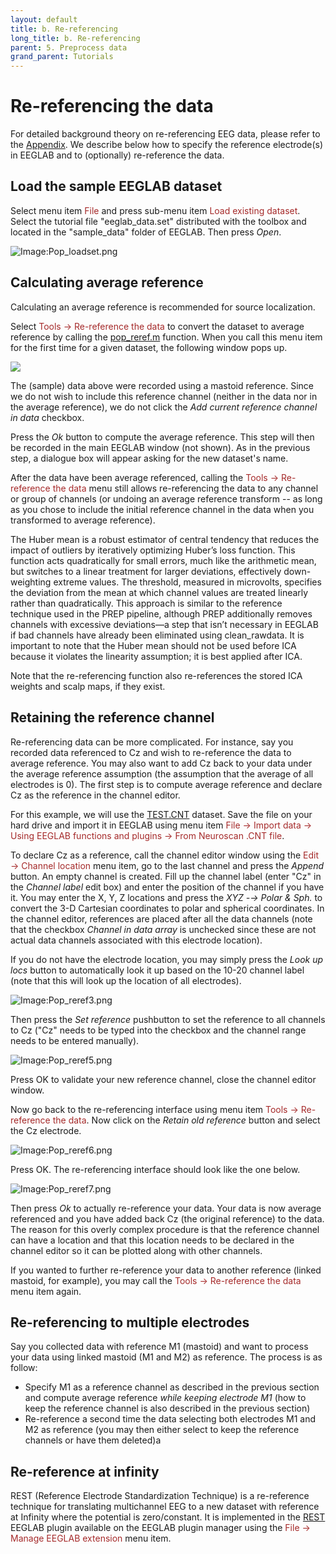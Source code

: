 ```yaml
---
layout: default
title: b. Re-referencing
long_title: b. Re-referencing
parent: 5. Preprocess data
grand_parent: Tutorials
---
```

Re-referencing the data
======
For detailed background theory on re-referencing EEG data, please refer to the [Appendix](/tutorials/ConceptsGuide/rereferencing_background.html). We describe below how to specify the reference electrode(s) in EEGLAB and to (optionally) re-reference the data.

Load the sample EEGLAB dataset
-------------------------

Select menu item <span style="color: brown">File</span> and press sub-menu item
<span style="color: brown">Load existing dataset</span>. Select the tutorial file "eeglab_data.set" distributed with
the toolbox and located in the "sample_data" folder of EEGLAB. Then press *Open*.

![Image:Pop_loadset.png](/assets/images/Pop_loadset.png)

Calculating average reference
-------------------------

Calculating an average reference is recommended for source localization.

Select <span style="color: brown">Tools → Re-reference the data</span> to
convert the dataset to average reference by calling the [pop_reref.m](https://sccn.ucsd.edu/eeglab/locatefile.php?file=pop_reref.m) function. When you call this menu item for the
first time for a given dataset, the following window pops up.


![](/assets/images/Figure43_pop_rerefgui.jpg)


The (sample) data above were recorded using a mastoid reference. Since
we do not wish to include this reference channel (neither in the data
nor in the average reference), we do not click the *Add current
reference channel in data* checkbox.

Press the *Ok* button to compute the average reference. This step will
then be recorded in the main EEGLAB window (not shown). As in the
previous step, a dialogue box will appear asking for the new dataset's name.

After the data have been average referenced, calling the
<span style="color: brown">Tools → Re-reference the data</span> menu still
allows re-referencing the data to any channel or group of channels (or
undoing an average reference transform -- as long as you chose to
include the initial reference channel in the data when you transformed
to average reference).

The Huber mean is a robust estimator of central tendency that reduces the impact of outliers by iteratively optimizing Huber’s loss function. This function acts quadratically for small errors, much like the arithmetic mean, but switches to a linear treatment for larger deviations, effectively down-weighting extreme values. The threshold, measured in microvolts, specifies the deviation from the mean at which channel values are treated linearly rather than quadratically. This approach is similar to the reference technique used in the PREP pipeline, although PREP additionally removes channels with excessive deviations—a step that isn’t necessary in EEGLAB if bad channels have already been eliminated using clean_rawdata. It is important to note that the Huber mean should not be used before ICA because it violates the linearity assumption; it is best applied after ICA.

Note that the re-referencing function also re-references the stored
ICA weights and scalp maps, if they exist.

Retaining the reference channel
-------------------------

Re-referencing data can be more complicated. For instance, say you
recorded data referenced to Cz and wish to re-reference the data to
average reference. You may also want to add Cz back to your data under the
average reference assumption (the assumption that the average of all
electrodes is 0). The first step is to compute average reference and
declare Cz as the reference in the channel editor.

For this example, we will use the [TEST.CNT](https://sccn.ucsd.edu/eeglab/download/TEST.CNT) dataset. Save the file on your hard drive and import it in EEGLAB using menu item <span style="color: brown">File → Import data → Using EEGLAB functions and plugins → From Neuroscan .CNT file</span>.
 
To declare Cz as a reference, call the channel editor window using the <span style="color: brown">Edit → Channel location</span> menu item, go to the last
channel and press the *Append* button. An empty channel is created.
Fill up the channel label (enter "Cz" in the *Channel label* edit box)
and enter the position of the channel if you have it. You may enter the X, Y, Z locations and press the *XYZ -→ Polar &
Sph.* to convert the 3-D Cartesian coordinates to polar and spherical
coordinates. In the channel
editor, references are placed after all the data channels (note that
the checkbox *Channel in data array* is unchecked since these are
not actual data channels associated with this electrode location).

If you do not have the electrode location, you may simply
press the *Look up locs* button to automatically look it up based on
the 10-20 channel label (note that this will look up the location of all
electrodes).

![Image:Pop_reref3.png](/assets/images/Pop_reref3.png)

Then press the *Set reference* pushbutton to set the reference to all
channels to Cz ("Cz" needs to be typed into the checkbox and the channel
range needs to be entered manually).

![Image:Pop_reref5.png](/assets/images/Pop_reref5.png)

Press OK to validate your new reference channel, close the channel editor window.

Now go back to the re-referencing interface using menu item <span style="color: brown">Tools → Re-reference the data</span>. Now click on the *Retain old reference* button and select the Cz electrode.

![Image:Pop_reref6.png](/assets/images/Pop_reref6.png)

Press OK. The re-referencing interface should look like the one below.

![Image:Pop_reref7.png](/assets/images/Pop_reref7.png)

Then press *Ok* to actually re-reference your data. Your data is now average referenced and you have added back Cz (the original reference) to the data. The reason for this overly complex procedure is that the reference
channel can have a location and that this location needs to be
declared in the channel editor so it can be plotted along with other
channels.

If you wanted to further re-reference your data to another reference (linked mastoid, for example), you may call the <span style="color: brown">Tools → Re-reference the data</span>  menu item again. 

Re-referencing to multiple electrodes
-------------------------
Say you collected data with reference M1 (mastoid) and want to process
your data using linked mastoid (M1 and M2) as reference. The process is
as follow:
-   Specify M1 as a reference channel as described in the previous section and
    compute average reference *while keeping electrode M1* (how to
    keep the reference channel is also described in the previous
    section)
-   Re-reference a second time the data selecting both electrodes M1 and
    M2 as reference (you may then either select to keep the reference
    channels or have them deleted)a

Re-reference at infinity
-------------------------
REST (Reference Electrode Standardization Technique) is a re-reference technique for translating multichannel EEG to a new dataset with reference at Infinity where the potential is zero/constant. It is implemented in the [REST](https://github.com/sccn/REST) EEGLAB plugin available on the EEGLAB plugin manager using the <span style="color: brown">File → Manage EEGLAB extension</span> menu item.
